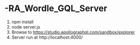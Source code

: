 # -RA_Wordle_GQL_Server
1. npm install
2. node server.js
3. Browse to https://studio.apollographql.com/sandbox/explorer
4. Server run at http://localhost:4000/
